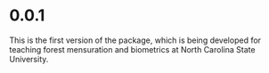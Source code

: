 # 0.0.1

This is the first version of the package, which is being developed for teaching forest mensuration and biometrics at North Carolina State University.
